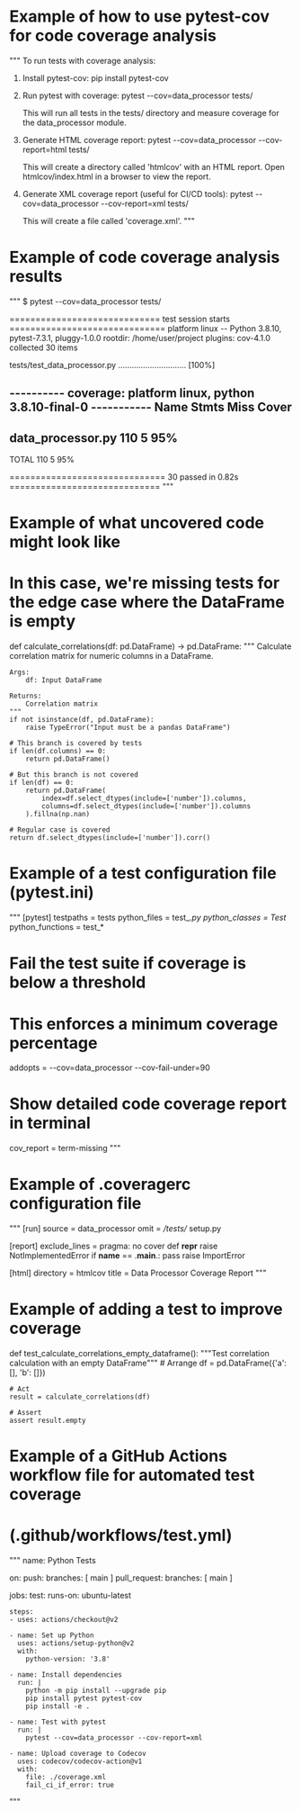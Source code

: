 # Example of how to use pytest-cov for code coverage analysis

"""
To run tests with coverage analysis:

1. Install pytest-cov:
   pip install pytest-cov

2. Run pytest with coverage:
   pytest --cov=data_processor tests/
   
   This will run all tests in the tests/ directory and measure coverage
   for the data_processor module.

3. Generate HTML coverage report:
   pytest --cov=data_processor --cov-report=html tests/
   
   This will create a directory called 'htmlcov' with an HTML report.
   Open htmlcov/index.html in a browser to view the report.

4. Generate XML coverage report (useful for CI/CD tools):
   pytest --cov=data_processor --cov-report=xml tests/
   
   This will create a file called 'coverage.xml'.
"""

# Example of code coverage analysis results
"""
$ pytest --cov=data_processor tests/

============================= test session starts ==============================
platform linux -- Python 3.8.10, pytest-7.3.1, pluggy-1.0.0
rootdir: /home/user/project
plugins: cov-4.1.0
collected 30 items

tests/test_data_processor.py ..............................     [100%]

---------- coverage: platform linux, python 3.8.10-final-0 -----------
Name                     Stmts   Miss  Cover
--------------------------------------------
data_processor.py          110      5    95%
--------------------------------------------
TOTAL                      110      5    95%

============================== 30 passed in 0.82s =============================
"""

# Example of what uncovered code might look like
# In this case, we're missing tests for the edge case where the DataFrame is empty

def calculate_correlations(df: pd.DataFrame) -> pd.DataFrame:
    """
    Calculate correlation matrix for numeric columns in a DataFrame.
    
    Args:
        df: Input DataFrame
        
    Returns:
        Correlation matrix
    """
    if not isinstance(df, pd.DataFrame):
        raise TypeError("Input must be a pandas DataFrame")
    
    # This branch is covered by tests
    if len(df.columns) == 0:
        return pd.DataFrame()
    
    # But this branch is not covered
    if len(df) == 0:
        return pd.DataFrame(
            index=df.select_dtypes(include=['number']).columns,
            columns=df.select_dtypes(include=['number']).columns
        ).fillna(np.nan)
    
    # Regular case is covered
    return df.select_dtypes(include=['number']).corr()


# Example of a test configuration file (pytest.ini)
"""
[pytest]
testpaths = tests
python_files = test_*.py
python_classes = Test*
python_functions = test_*

# Fail the test suite if coverage is below a threshold
# This enforces a minimum coverage percentage
addopts = --cov=data_processor --cov-fail-under=90

# Show detailed code coverage report in terminal
cov_report = term-missing
"""

# Example of .coveragerc configuration file
"""
[run]
source = data_processor
omit = 
    */tests/*
    setup.py

[report]
exclude_lines =
    pragma: no cover
    def __repr__
    raise NotImplementedError
    if __name__ == .__main__.:
    pass
    raise ImportError

[html]
directory = htmlcov
title = Data Processor Coverage Report
"""

# Example of adding a test to improve coverage

def test_calculate_correlations_empty_dataframe():
    """Test correlation calculation with an empty DataFrame"""
    # Arrange
    df = pd.DataFrame({'a': [], 'b': []})
    
    # Act
    result = calculate_correlations(df)
    
    # Assert
    assert result.empty


# Example of a GitHub Actions workflow file for automated test coverage 
# (.github/workflows/test.yml)
"""
name: Python Tests

on:
  push:
    branches: [ main ]
  pull_request:
    branches: [ main ]

jobs:
  test:
    runs-on: ubuntu-latest
    
    steps:
    - uses: actions/checkout@v2
    
    - name: Set up Python
      uses: actions/setup-python@v2
      with:
        python-version: '3.8'
    
    - name: Install dependencies
      run: |
        python -m pip install --upgrade pip
        pip install pytest pytest-cov
        pip install -e .
    
    - name: Test with pytest
      run: |
        pytest --cov=data_processor --cov-report=xml
    
    - name: Upload coverage to Codecov
      uses: codecov/codecov-action@v1
      with:
        file: ./coverage.xml
        fail_ci_if_error: true
"""
